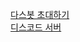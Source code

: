 <a href="https://discord.com/api/oauth2/authorize?client_id=689723237403197511&permissions=8&scope=bot">다스봇 초대하기</a><br>
<a href="https://discord.gg/xCZKBGY">디스코드 서버</a>
